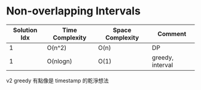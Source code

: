 # Non-overlapping Intervals

| Solution Idx | Time Complexity | Space Complexity | Comment          |
| ------------ | --------------- | ---------------- | ---------------- |
| 1            | O(n^2)          | O(n)             | DP               |
| 1            | O(nlogn)        | O(1)             | greedy, interval |

v2 greedy 有點像是 timestamp 的乾淨想法
